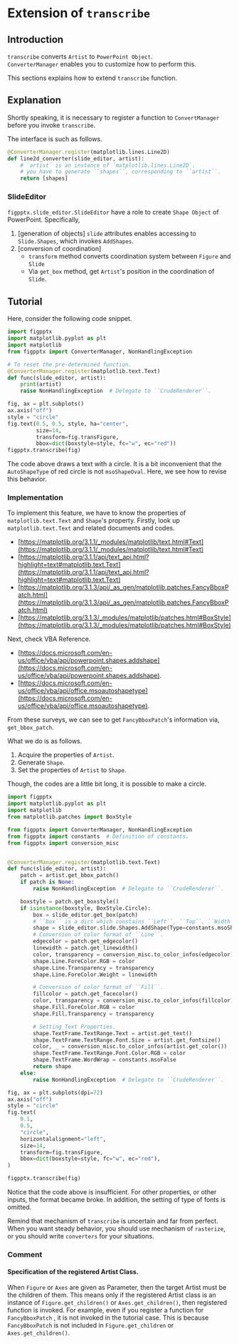 # Extension of `transcribe`

## Introduction

`transcribe` converts `Artist` to `PowerPoint Object`.   
`ConverterManager` enables you to customize how to perform this.  

This sections explains how to extend `transcribe` function.

## Explanation

Shortly speaking, it is necessary to register a function 
to ``ConvertManager`` before you invoke ``transcribe``.

The interface is such as follows.
```python
@ConverterManager.register(matplotlib.lines.Line2D)
def line2d_converter(slide_editor, artist):
    # `artist` is an instance of `matplotlib.lines.Line2D`.
    # you have to generate ``shapes``, corresponding to ``artist``.
    return [shapes]
```

### SlideEditor
``figpptx.slide_editor.SlideEditor`` have a role to
create ``Shape Object`` of PowerPoint.
Specifically, 

1. [generation of objects] ``slide`` attributes enables accessing to ``Slide.Shapes``, which invokes ``AddShapes``. 
2. [conversion of coordination]
    - ``transform`` method converts coordination system between ``Figure`` and ``Slide``
    - Via ``get_box`` method, get ``Artist``'s position in the coordination of ``Slide``.
 

## Tutorial
Here, consider the following code snippet.
```python  
import figpptx
import matplotlib.pyplot as plt
import matplotlib
from figpptx import ConverterManager, NonHandlingException

# To reset the pre-determined function.
@ConverterManager.register(matplotlib.text.Text)
def func(slide_editor, artist):
    print(artist)
    raise NonHandlingException  # Delegate to ``CrudeRenderer``.

fig, ax = plt.subplots()
ax.axis("off")
style = "circle"
fig.text(0.5, 0.5, style, ha="center",
         size=14,
         transform=fig.transFigure,
         bbox=dict(boxstyle=style, fc="w", ec="red"))
figpptx.transcribe(fig)
```

The code above draws a text with a circle.
It is a bit inconvenient that the ``AutoShapeType`` of red circle is not ``msoShapeOval``.
Here, we see how to revise this behavior.

### Implementation

To implement this feature, we have to know the properties of ``matplotlib.text.Text`` and ``Shape``'s property. 
Firstly, look up ``matplotlib.text.Text`` and related documents and codes.   

* [https://matplotlib.org/3.1.1/_modules/matplotlib/text.html#Text](https://matplotlib.org/3.1.1/_modules/matplotlib/text.html#Text)  
* [https://matplotlib.org/3.1.1/api/text_api.html?highlight=text#matplotlib.text.Text](https://matplotlib.org/3.1.1/api/text_api.html?highlight=text#matplotlib.text.Text)  
* [https://matplotlib.org/3.1.3/api/_as_gen/matplotlib.patches.FancyBboxPatch.html](https://matplotlib.org/3.1.3/api/_as_gen/matplotlib.patches.FancyBboxPatch.html)  
* [https://matplotlib.org/3.1.3/_modules/matplotlib/patches.html#BoxStyle](https://matplotlib.org/3.1.3/_modules/matplotlib/patches.html#BoxStyle)  

Next, check VBA Reference.

* [https://docs.microsoft.com/en-us/office/vba/api/powerpoint.shapes.addshape](https://docs.microsoft.com/en-us/office/vba/api/powerpoint.shapes.addshape).   
* [https://docs.microsoft.com/en-us/office/vba/api/office.msoautoshapetype](https://docs.microsoft.com/en-us/office/vba/api/office.msoautoshapetype).   

From these surveys, we can see to get ``FancyBboxPatch``'s information via, ``get_bbox_patch``.  

What we do is as follows. 

1. Acquire the properties of ``Artist``.
2. Generate ``Shape``. 
3. Set the properties of ``Artist`` to ``Shape``.  

Though, the codes are a little bit long, 
it is possible to make a circle.  


```python  
import figpptx
import matplotlib.pyplot as plt
import matplotlib
from matplotlib.patches import BoxStyle

from figpptx import ConverterManager, NonHandlingException
from figpptx import constants  # Definition of constants.
from figpptx import conversion_misc


@ConverterManager.register(matplotlib.text.Text)
def func(slide_editor, artist):
    patch = artist.get_bbox_patch()
    if patch is None:
        raise NonHandlingException  # Delegate to ``CrudeRenderer``.

    boxstyle = patch.get_boxstyle()
    if isinstance(boxstyle, BoxStyle.Circle):
        box = slide_editor.get_box(patch)
        # ``box`` is a dict which constains ``Left``, ``Top``, ``Width`` and ``Height``.
        shape = slide_editor.slide.Shapes.AddShape(Type=constants.msoShapeOval, **box)
        # Conversion of color format of ``Line``.
        edgecolor = patch.get_edgecolor()
        linewidth = patch.get_linewidth()
        color, transparency = conversion_misc.to_color_infos(edgecolor)
        shape.Line.ForeColor.RGB = color
        shape.Line.Transparency = transparency
        shape.Line.ForeColor.Weight = linewidth

        # Conversion of color format of ``Fill``.
        fillcolor = patch.get_facecolor()
        color, transparency = conversion_misc.to_color_infos(fillcolor)
        shape.Fill.ForeColor.RGB = color
        shape.Fill.Transparency = transparency

        # Setting Text Properties.
        shape.TextFrame.TextRange.Text = artist.get_text()
        shape.TextFrame.TextRange.Font.Size = artist.get_fontsize()
        color, _ = conversion_misc.to_color_infos(artist.get_color())
        shape.TextFrame.TextRange.Font.Color.RGB = color
        shape.TextFrame.WordWrap = constants.msoFalse
        return shape
    else:
        raise NonHandlingException  # Delegate to ``CrudeRenderer``.

fig, ax = plt.subplots(dpi=72)
ax.axis("off")
style = "circle"
fig.text(
    0.1,
    0.5,
    "circle",
    horizontalalignment="left",
    size=14,
    transform=fig.transFigure,
    bbox=dict(boxstyle=style, fc="w", ec="red"),
)

figpptx.transcribe(fig)
```

Notice that the code above is insufficient. 
For other properties, or other inputs, the format became broke. 
In addition, the setting of type of fonts is omitted.

Remind that mechanism of ``transcribe`` is uncertain and far from perfect.  
When you want steady behavior, you should use mechanism of ``rasterize``, 
or you should write ``converters`` for your situations.

  
### Comment

#### Specification of the registered Artist Class.
When ``Figure`` or ``Axes`` are given as Parameter, then the target Artist must be the children of them.
This means only if the registered Artist class is an instance  of ``Figure.get_children()`` or  ``Axes.get_children()``, 
then registered function is  invoked. 
For example, even if you register a function for ``FancyBboxPatch`` , it is not invoked in the tutorial case. 
This is because  ``FancyBboxPatch`` is not included in ``Figure.get_children`` or ``Axes.get_children()``.

